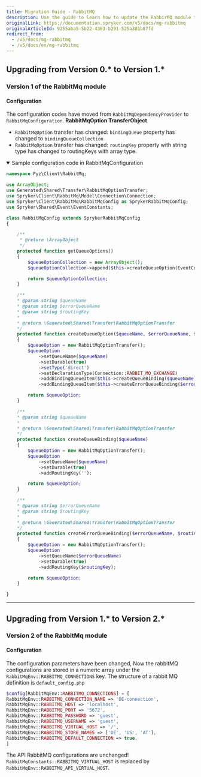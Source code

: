 ```yaml
---
title: Migration Guide - RabbitMQ
description: Use the guide to learn how to update the RabbirMQ module to a newer version.
originalLink: https://documentation.spryker.com/v5/docs/mg-rabbitmq
originalArticleId: 9255aba5-5b22-4363-b291-525a381b87fd
redirect_from:
  - /v5/docs/mg-rabbitmq
  - /v5/docs/en/mg-rabbitmq
---
```


## Upgrading from Version 0.* to Version 1.*

### Version 1 of the RabbitMq module 

#### Configuration
The configuration codes have moved from `RabbitMqDependencyProvider` to `RabbitMqConfiguration`.
**RabbitMqOption TransferObject**
* `RabbitMqOption` transfer has changed: 
`bindingQueue` property has changed to `bindingQueueCollection`
* `RabbitMqOption` transfer has changed: 
`routingKey` property with string type has changed to routingKeys with array type.

<details open>
<summary>Sample configuration code in RabbitMqConfiguration</summary>

```php
namespace Pyz\Client\RabbitMq;

use ArrayObject;
use Generated\Shared\Transfer\RabbitMqOptionTransfer;
use Spryker\Client\RabbitMq\Model\Connection\Connection;
use Spryker\Client\RabbitMq\RabbitMqConfig as SprykerRabbitMqConfig;
use Spryker\Shared\Event\EventConstants;

class RabbitMqConfig extends SprykerRabbitMqConfig
{

    /**
     * @return \ArrayObject
     */
    protected function getQueueOptions()
    {
        $queueOptionCollection = new ArrayObject();
        $queueOptionCollection->append($this->createQueueOption(EventConstants::EVENT_QUEUE, EventConstants::EVENT_QUEUE_ERROR));

        return $queueOptionCollection;
    }

    /**
    * @param string $queueName
    * @param string $errorQueueName
    * @param string $routingKey
    *
    * @return \Generated\Shared\Transfer\RabbitMqOptionTransfer
    */
    protected function createQueueOption($queueName, $errorQueueName, $routingKey = 'error')
    {
        $queueOption = new RabbitMqOptionTransfer();
        $queueOption
            ->setQueueName($queueName)
            ->setDurable(true)
            ->setType('direct')
            ->setDeclarationType(Connection::RABBIT_MQ_EXCHANGE)
            ->addBindingQueueItem($this->createQueueBinding($queueName))
            ->addBindingQueueItem($this->createErrorQueueBinding($errorQueueName, $routingKey));

        return $queueOption;
    }

    /**
    * @param string $queueName
    *
    * @return \Generated\Shared\Transfer\RabbitMqOptionTransfer
    */
    protected function createQueueBinding($queueName)
    {
        $queueOption = new RabbitMqOptionTransfer();
        $queueOption
            ->setQueueName($queueName)
            ->setDurable(true)
            ->addRoutingKey('');

        return $queueOption;
    }

    /**
    * @param string $errorQueueName
    * @param string $routingKey
    *
    * @return \Generated\Shared\Transfer\RabbitMqOptionTransfer
    */
    protected function createErrorQueueBinding($errorQueueName, $routingKey)
    {
        $queueOption = new RabbitMqOptionTransfer();
        $queueOption
            ->setQueueName($errorQueueName)
            ->setDurable(true)
            ->addRoutingKey($routingKey);

        return $queueOption;
    }

}
```
</details>

***
## Upgrading from Version 1.* to Version 2.*

### Version 2 of the RabbitMq module 

#### Configuration
The configuration parameters have been changed, Now the rabbitMQ configurations are stored in a numeric array under the `RabbitMqEnv::RABBITMQ_CONNECTIONS`  key. The structure of a rabbit MQ definition is `default_config.php`

```php
$config[RabbitMqEnv::RABBITMQ_CONNECTIONS] = [
RabbitMqEnv::RABBITMQ_CONNECTION_NAME => 'DE-connection',
RabbitMqEnv::RABBITMQ_HOST => 'localhost',
RabbitMqEnv::RABBITMQ_PORT => '5672',
RabbitMqEnv::RABBITMQ_PASSWORD => 'guest',
RabbitMqEnv::RABBITMQ_USERNAME => 'guest',
RabbitMqEnv::RABBITMQ_VIRTUAL_HOST => '/',
RabbitMqEnv::RABBITMQ_STORE_NAMES => ['DE', 'US', 'AT'],
RabbitMqEnv::RABBITMQ_DEFAULT_CONNECTION => true,
]
```

The API RabbitMQ configurations are unchanged!
`RabbitMqConstants::RABBITMQ_VIRTUAL_HOST` is replaced by `RabbitMqEnv::RABBITMQ_API_VIRTUAL_HOST`.
